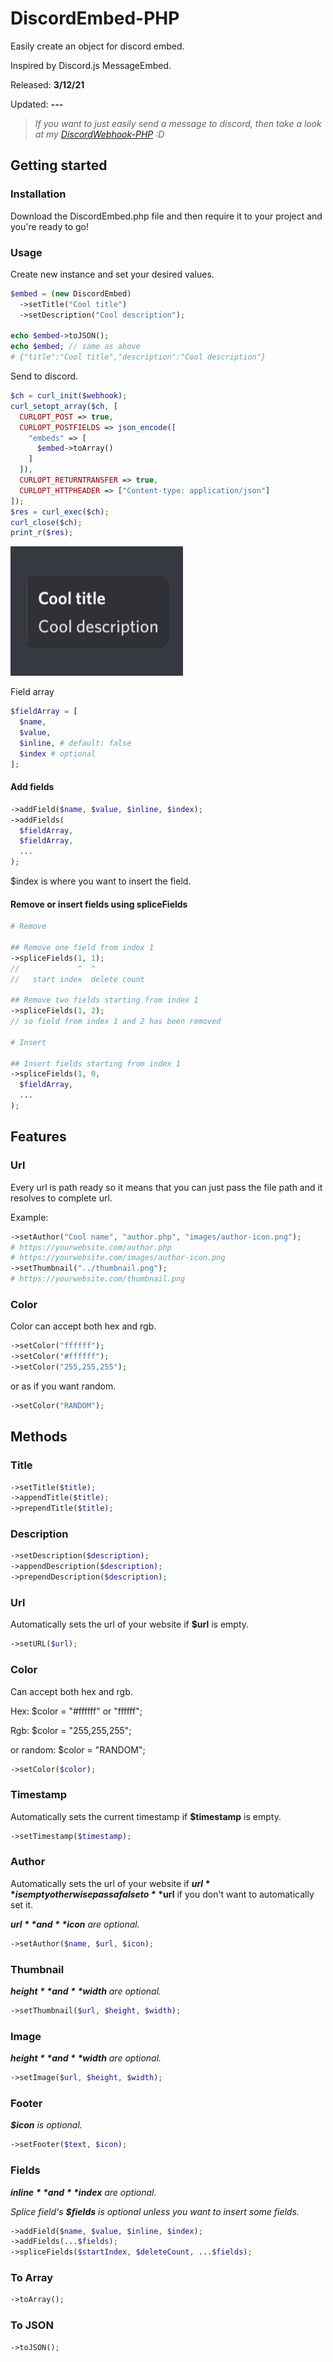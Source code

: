 # DiscordEmbed-PHP
Easily create an object for discord embed.

Inspired by Discord.js MessageEmbed.

Released: **3/12/21**

Updated: **---**


> *If you want to just easily send a message to discord, then take a look at my [DiscordWebhook-PHP](https://github.com/renzbobz/DiscordWebhook-PHP) :D*



## Getting started

### Installation
Download the DiscordEmbed.php file and then require it to your project and you're ready to go!

### Usage
Create new instance and set your desired values.
```php
$embed = (new DiscordEmbed)
  ->setTitle("Cool title")
  ->setDescription("Cool description");

echo $embed->toJSON();
echo $embed; // same as above
# {"title":"Cool title","description":"Cool description"}
```
Send to discord.
```php
$ch = curl_init($webhook);
curl_setopt_array($ch, [
  CURLOPT_POST => true,
  CURLOPT_POSTFIELDS => json_encode([
    "embeds" => [
      $embed->toArray()
    ]
  ]),
  CURLOPT_RETURNTRANSFER => true,
  CURLOPT_HTTPHEADER => ["Content-type: application/json"]
]);
$res = curl_exec($ch);
curl_close($ch);
print_r($res);
```
![Embed preview](eep.jpg)

Field array
```php 
$fieldArray = [
  $name,
  $value,
  $inline, # default: false
  $index # optional
];
```

#### Add fields
```php 
->addField($name, $value, $inline, $index);
->addFields(
  $fieldArray,
  $fieldArray,
  ...
);
```
$index is where you want to insert the field.

#### Remove or insert fields using spliceFields
```php 
# Remove

## Remove one field from index 1
->spliceFields(1, 1);
//             ^  ^
//   start index  delete count

## Remove two fields starting from index 1
->spliceFields(1, 2);
// so field from index 1 and 2 has been removed

# Insert

## Insert fields starting from index 1
->spliceFields(1, 0, 
  $fieldArray,
  ...
);
```

## Features
### Url
Every url is path ready so it means that you can just pass the file path and it resolves to complete url.

Example:
```php
->setAuthor("Cool name", "author.php", "images/author-icon.png");
# https://yourwebsite.com/author.php
# https://yourwebsite.com/images/author-icon.png
->setThumbnail("../thumbnail.png");
# https://yourwebsite.com/thumbnail.png
```
### Color
Color can accept both hex and rgb.
```php 
->setColor("ffffff");
->setColor("#ffffff");
->setColor("255,255,255");
```
or as if you want random.
```php 
->setColor("RANDOM");
```


## Methods
### Title
```php
->setTitle($title);
->appendTitle($title);
->prependTitle($title);
```
### Description
```php
->setDescription($description);
->appendDescription($description);
->prependDescription($description);
```
### Url
Automatically sets the url of your website if **$url** is empty.
```php
->setURL($url);
```
### Color 
Can accept both hex and rgb.

Hex: $color = "#ffffff" or "ffffff";

Rgb: $color = "255,255,255";

or random: $color = "RANDOM";
```php 
->setColor($color);
```
### Timestamp
Automatically sets the current timestamp if **$timestamp** is empty.
```php 
->setTimestamp($timestamp);
```
### Author
Automatically sets the url of your website if **$url** is empty otherwise pass a false to **$url** if you don't want to automatically set it.

***$url** and **$icon** are optional.*
```php 
->setAuthor($name, $url, $icon);
```
### Thumbnail
***$height** and **$width** are optional.*
```php 
->setThumbnail($url, $height, $width);
```
### Image
***$height** and **$width** are optional.*
```php 
->setImage($url, $height, $width);
```
### Footer
***$icon** is optional.*
```php 
->setFooter($text, $icon);
```
### Fields
***$inline** and **$index** are optional.*

*Splice field's **$fields** is optional unless you want to insert some fields.*
```php 
->addField($name, $value, $inline, $index);
->addFields(...$fields);
->spliceFields($startIndex, $deleteCount, ...$fields);
```
### To Array
```php
->toArray();
```
### To JSON
```php
->toJSON();
```
